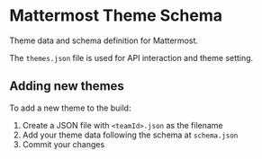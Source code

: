 # Mattermost Theme Schema

Theme data and schema definition for Mattermost.

The `themes.json` file is used for API interaction and theme setting.

## Adding new themes

To add a new theme to the build:

1. Create a JSON file with `<teamId>.json` as the filename
1. Add your theme data following the schema at `schema.json`
1. Commit your changes
